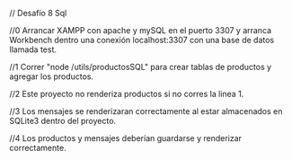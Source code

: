 // Desafío 8 Sql

//0 Arrancar XAMPP con apache y mySQL en el puerto 3307 y arranca Workbench dentro una conexión localhost:3307 con una base de datos llamada test.

//1 Correr "node /utils/productosSQL" para crear tablas de productos y agregar los productos.

//2 Este proyecto no renderiza productos si no corres la linea 1.

//3 Los mensajes se renderizaran correctamente al estar almacenados en SQLite3 dentro del proyecto.

//4 Los productos y mensajes deberían guardarse y renderizar correctamente.
